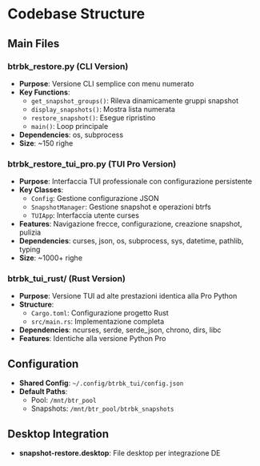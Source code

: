 # Codebase Structure

## Main Files

### btrbk_restore.py (CLI Version)
- **Purpose**: Versione CLI semplice con menu numerato
- **Key Functions**:
  - `get_snapshot_groups()`: Rileva dinamicamente gruppi snapshot
  - `display_snapshots()`: Mostra lista numerata
  - `restore_snapshot()`: Esegue ripristino
  - `main()`: Loop principale
- **Dependencies**: os, subprocess
- **Size**: ~150 righe

### btrbk_restore_tui_pro.py (TUI Pro Version)
- **Purpose**: Interfaccia TUI professionale con configurazione persistente
- **Key Classes**:
  - `Config`: Gestione configurazione JSON
  - `SnapshotManager`: Gestione snapshot e operazioni btrfs
  - `TUIApp`: Interfaccia utente curses
- **Features**: Navigazione frecce, configurazione, creazione snapshot, pulizia
- **Dependencies**: curses, json, os, subprocess, sys, datetime, pathlib, typing
- **Size**: ~1000+ righe

### btrbk_tui_rust/ (Rust Version)
- **Purpose**: Versione TUI ad alte prestazioni identica alla Pro Python
- **Structure**:
  - `Cargo.toml`: Configurazione progetto Rust
  - `src/main.rs`: Implementazione completa
- **Dependencies**: ncurses, serde, serde_json, chrono, dirs, libc
- **Features**: Identiche alla versione Python Pro

## Configuration
- **Shared Config**: `~/.config/btrbk_tui/config.json`
- **Default Paths**: 
  - Pool: `/mnt/btr_pool`
  - Snapshots: `/mnt/btr_pool/btrbk_snapshots`

## Desktop Integration
- **snapshot-restore.desktop**: File desktop per integrazione DE